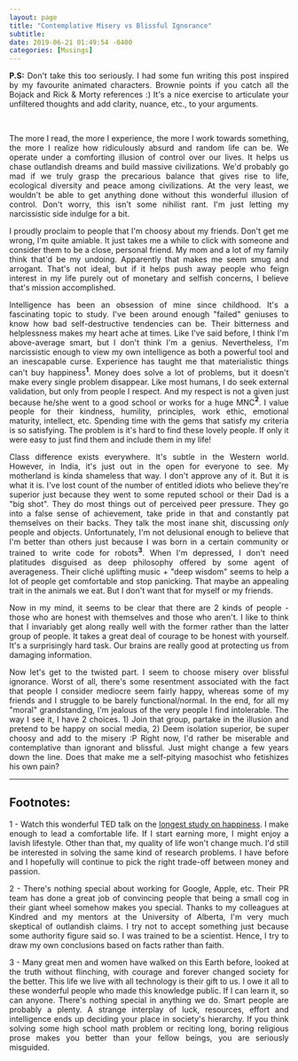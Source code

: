 ```yaml
---
layout: page
title: "Contemplative Misery vs Blissful Ignorance"
subtitle:  
date: 2019-06-21 01:49:54 -0400
categories: [Musings]
---
```


<p align="justify"> <b>P.S:</b> Don't take this too seriously. I had some fun writing this post inspired by my favourite animated characters. Brownie points if you catch all the Bojack and Rick & Morty references :) It's a nice exercise to articulate your unfiltered thoughts and add clarity, nuance, etc., to your arguments. </p>

<div class="row uniform">
<div class="4u 12u$(medium)">
</div>
	<div class="4u 12u$(medium)">
        <span class="image main"><img src="{{site.url}}/assets/images/snoopy_ignorance_is_bliss.jpg" alt="" /></span>
</div>
<div class="4u 12u$(medium)">
</div>
</div>

<br>

<p align="justify"> The more I read, the more I experience, the more I work towards something, the more I realize how ridiculously absurd and random life can be. We operate under a comforting illusion of control over our lives. It helps us chase outlandish dreams and build massive civilizations. We'd probably go mad if we truly grasp the precarious balance that gives rise to life, ecological diversity and peace among civilizations. At the very least, we wouldn't be able to get anything done without this wonderful illusion of control. Don't worry, this isn't some nihilist rant. I'm just letting my narcissistic side indulge for a bit. </p>

<p align="justify"> I proudly proclaim to people that I'm choosy about my friends. Don't get me wrong, I'm quite amiable. It just takes me a while to click with someone and consider them to be a close, personal friend. My mom and a lot of my family think that'd be my undoing. Apparently that makes me seem smug and arrogant. That's not ideal, but if it helps push away people who feign interest in my life purely out of monetary and selfish concerns, I believe that's mission accomplished. </p>

<p align="justify"> Intelligence has been an obsession of mine since childhood. It's a fascinating topic to study. I've been around enough "failed" geniuses to know how bad self-destructive tendencies can be. Their bitterness and helplessness makes my heart ache at times. Like I've said before, I think I'm above-average smart, but I don't think I'm a genius. Nevertheless, I'm narcissistic enough to view my own intelligence as both a powerful tool and an inescapable curse. Experience has taught me that materialistic things can't buy happiness<b><sup>1</sup></b>. Money does solve a lot of problems, but it doesn't make every single problem disappear. Like most humans, I do seek external validation, but only from people I respect. And my respect is not a given just because he/she went to a good school or works for a huge MNC<b><sup>2</sup></b>. I value people for their kindness, humility, principles, work ethic, emotional maturity, intellect, etc. Spending time with the gems that satisfy my criteria is so satisfying. The problem is it's hard to find these lovely people. If only it were easy to just find them and include them in my life! </p>

<p align="justify"> Class difference exists everywhere. It's subtle in the Western world. However, in India, it's just out in the open for everyone to see. My motherland is kinda shameless that way. I don't approve any of it. But it is what it is. I've lost count of the number of entitled idiots who believe they're superior just because they went to some reputed school or their Dad is a "big shot". They do most things out of perceived peer pressure. They go into a false sense of achievement, take pride in that and constantly pat themselves on their backs. They talk the most inane shit, discussing <i>only</i> people and objects. Unfortunately, I'm not delusional enough to believe that I'm better than others just because I was born in a certain community or trained to write code for robots<b><sup>3</sup></b>. When I'm depressed, I don't need platitudes disguised as deep philosophy offered by some agent of averageness. Their cliché uplifting music + "deep wisdom" seems to help a lot of people get comfortable and stop panicking. That maybe an appealing trait in the animals we eat. But I don't want that for myself or my friends. </p>

<p align="justify"> Now in my mind, it seems to be clear that there are 2 kinds of people - those who are honest with themselves and those who aren't. I like to think that I invariably get along really well with the former rather than the latter group of people. It takes a great deal of courage to be honest with yourself. It's a surprisingly hard task. Our brains are really good at protecting us from damaging information.      </p>

<p align="justify"> Now let's get to the twisted part. I seem to choose misery over blissful ignorance. Worst of all, there's some resentment associated with the fact that people I consider mediocre seem fairly happy, whereas some of my friends and I struggle to be barely functional/normal. In the end, for all my "moral" grandstanding, I'm jealous of the very people I find intolerable. The way I see it, I have 2 choices. 1) Join that group, partake in the illusion and pretend to be happy on social media, 2) Deem isolation superior, be super choosy and add to the misery :P Right now, I'd rather be miserable and contemplative than ignorant and blissful. Just might change a few years down the line. Does that make me a self-pitying masochist who fetishizes his own pain? </p>

<!-- ----------------------------------------------------------------------------------------------------------------- -->
<hr class="major" /> 
<h2> Footnotes: </h2>

<p align="justify"> 1 - Watch this wonderful TED talk on the <a href="https://www.ted.com/talks/robert_waldinger_what_makes_a_good_life_lessons_from_the_longest_study_on_happiness?language=en"> longest study on happiness</a>. I make enough to lead a comfortable life. If I start earning more, I might enjoy a lavish lifestyle. Other than that, my quality of life won't change much. I'd still be interested in solving the same kind of research problems. I have before and I hopefully will continue to pick the right trade-off between money and passion. </p>

<p align="justify"> 2 - There's nothing special about working for Google, Apple, etc. Their PR team has done a great job of convincing people that being a small cog in their giant wheel somehow makes you special. Thanks to my colleagues at Kindred and my mentors at the University of Alberta, I'm very much skeptical of outlandish claims. I try not to accept something just because some authority figure said so. I was trained to be a scientist. Hence, I try to draw my own conclusions based on facts rather than faith. </p>

<p align="justify"> 3 - Many great men and women have walked on this Earth before, looked at the truth without flinching, with courage and forever changed society for the better. This life we live with all technology is their gift to us. I owe it all to these wonderful people who made this knowledge public. If I can learn it, so can anyone. There's nothing special in anything we do. Smart people are probably a plenty. A strange interplay of luck, resources, effort and intelligence ends up deciding your place in society's hierarchy. If you think solving some high school math problem or reciting long, boring religious prose makes you better than your fellow beings, you are seriously misguided. </p>